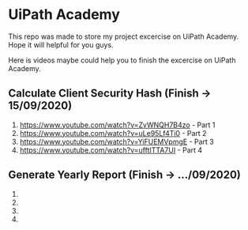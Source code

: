 # UiPath Academy
This repo was made to store my project excercise on UiPath Academy. Hope it will helpful for you guys. 

Here is videos maybe could help you to finish the excercise on UiPath Academy. 

## Calculate Client Security Hash (Finish -> 15/09/2020)
1. https://www.youtube.com/watch?v=ZvWNQH7B4zo - Part 1
2. https://www.youtube.com/watch?v=uLe95Lf4Ti0 - Part 2
3. https://www.youtube.com/watch?v=YiFUEMVpmgE - Part 3
4. https://www.youtube.com/watch?v=ufftITTA7UI - Part 4


## Generate Yearly Report (Finish -> .../09/2020)
1. 
2. 
3. 
4. 

